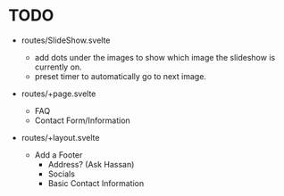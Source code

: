 # TODO

- routes/SlideShow.svelte
    - add dots under the images to show which image the slideshow is currently on.
    - preset timer to automatically go to next image.

- routes/+page.svelte
  - FAQ
  - Contact Form/Information

- routes/+layout.svelte
  - Add a Footer
    - Address? (Ask Hassan)
    - Socials
    - Basic Contact Information